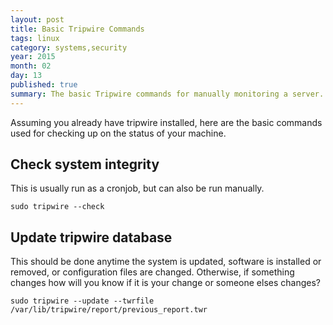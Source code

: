 ```yaml
---
layout: post
title: Basic Tripwire Commands
tags: linux 
category: systems,security
year: 2015
month: 02
day: 13
published: true
summary: The basic Tripwire commands for manually monitoring a server.
---
```


Assuming you already have tripwire installed, here are the basic commands used for checking up on the status of your machine.


## Check system integrity 
This is usually run as a cronjob, but can also be run manually.

```
sudo tripwire --check
```

## Update tripwire database
This should be done anytime the system is updated, software is installed or removed, or configuration files are changed.
Otherwise, if something changes how will you know if it is your change or someone elses changes?

```
sudo tripwire --update --twrfile /var/lib/tripwire/report/previous_report.twr
```
